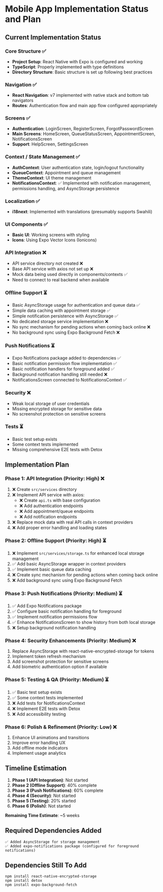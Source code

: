# Mobile App Implementation Status and Plan

## Current Implementation Status

### Core Structure ✅
- **Project Setup**: React Native with Expo is configured and working
- **TypeScript**: Properly implemented with type definitions
- **Directory Structure**: Basic structure is set up following best practices

### Navigation ✅
- **React Navigation**: v7 implemented with native stack and bottom tab navigators
- **Routes**: Authentication flow and main app flow configured appropriately

### Screens ✅
- **Authentication**: LoginScreen, RegisterScreen, ForgotPasswordScreen
- **Main Screens**: HomeScreen, QueueStatusScreen, AppointmentScreen, NotificationsScreen
- **Support**: HelpScreen, SettingsScreen

### Context / State Management ✅
- **AuthContext**: User authentication state, login/logout functionality
- **QueueContext**: Appointment and queue management
- **ThemeContext**: UI theme management
- **NotificationsContext**: ✅ Implemented with notification management, permissions handling, and AsyncStorage persistence

### Localization ✅
- **i18next**: Implemented with translations (presumably supports Swahili)

### UI Components ✅
- **Basic UI**: Working screens with styling
- **Icons**: Using Expo Vector Icons (Ionicons)

### API Integration ❌
- API service directory not created ❌
- Base API service with axios not set up ❌
- Mock data being used directly in components/contexts ✅
- Need to connect to real backend when available

### Offline Support ⏳
- Basic AsyncStorage usage for authentication and queue data ✅
- Simple data caching with appointment storage ✅
- Simple notification persistence with AsyncStorage ✅
- No dedicated storage service implementation ❌
- No sync mechanism for pending actions when coming back online ❌
- No background sync using Expo Background Fetch ❌

### Push Notifications ⏳
- Expo Notifications package added to dependencies ✅
- Basic notification permission flow implementation ✅
- Basic notification handlers for foreground added ✅
- Background notification handling still needed ❌
- NotificationsScreen connected to NotificationsContext ✅

### Security ❌
- Weak local storage of user credentials
- Missing encrypted storage for sensitive data
- No screenshot protection on sensitive screens

### Tests ⏳
- Basic test setup exists
- Some context tests implemented
- Missing comprehensive E2E tests with Detox

## Implementation Plan

### Phase 1: API Integration (Priority: High) ❌
1. ❌ Create `src/services` directory
2. ❌ Implement API service with axios:
   - ❌ Create `api.ts` with base configuration
   - ❌ Add authentication endpoints
   - ❌ Add appointment/queue endpoints
   - ❌ Add notification endpoints
3. ❌ Replace mock data with real API calls in context providers
4. ❌ Add proper error handling and loading states

### Phase 2: Offline Support (Priority: High) ⏳
1. ❌ Implement `src/services/storage.ts` for enhanced local storage management
2. ✅ Add basic AsyncStorage wrapper in context providers
3. ✅ Implement basic queue data caching
4. ❌ Create sync mechanism for pending actions when coming back online
5. ❌ Add background sync using Expo Background Fetch

### Phase 3: Push Notifications (Priority: Medium) ⏳
1. ✅ Add Expo Notifications package
2. ✅ Configure basic notification handling for foreground
3. ✅ Implement notification permissions flow
4. ✅ Enhance NotificationsScreen to show history from both local storage
5. ❌ Setup background notification handling

### Phase 4: Security Enhancements (Priority: Medium) ❌
1. Replace AsyncStorage with react-native-encrypted-storage for tokens
2. Implement token refresh mechanism
3. Add screenshot protection for sensitive screens
4. Add biometric authentication option if available

### Phase 5: Testing & QA (Priority: Medium) ⏳
1. ✅ Basic test setup exists
2. ✅ Some context tests implemented
3. ❌ Add tests for NotificationsContext
4. ❌ Implement E2E tests with Detox
5. ❌ Add accessibility testing

### Phase 6: Polish & Refinement (Priority: Low) ❌
1. Enhance UI animations and transitions
2. Improve error handling UX
3. Add offline mode indicators
4. Implement usage analytics

## Timeline Estimation

1. **Phase 1 (API Integration)**: Not started
2. **Phase 2 (Offline Support)**: 40% complete
3. **Phase 3 (Push Notifications)**: 60% complete
4. **Phase 4 (Security)**: Not started
5. **Phase 5 (Testing)**: 20% started
6. **Phase 6 (Polish)**: Not started

**Remaining Time Estimate**: ~5 weeks

## Required Dependencies Added

```
✅ Added AsyncStorage for storage management
✅ Added expo-notifications package (configured for foreground notifications)
```

## Dependencies Still To Add

```
npm install react-native-encrypted-storage
npm install detox
npm install expo-background-fetch
``` 